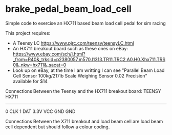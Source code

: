 # brake_pedal_beam_load_cell
Simple code to exercise an HX711 based beam load cell pedal for sim racing

This project requires:
- A Teensy LC https://www.pjrc.com/teensy/teensyLC.html
- An HX711 breakout board such as these ones on eBay: https://www.ebay.com/sch/i.html?_from=R40&_trksid=p2380057.m570.l1313.TR11.TRC2.A0.H0.Xhx711.TRS0&_nkw=hx711&_sacat=0
- Look up on eBay, at the time I am writting I can see "Parallel Beam Load Cell Sensor 100kg/217lb Scale Weighing Sensor 0.02 Precision" available for $14

Connections Between the Teensy and the HX711 breakout board:
TEENSY                           HX711
------                           -----
0                                CLK
1                                DAT
3.3V                             VCC
GND                              GND

Connections Between the X711 breakout and load beam cell are load beam cell dependent but should follow a colour coding.

